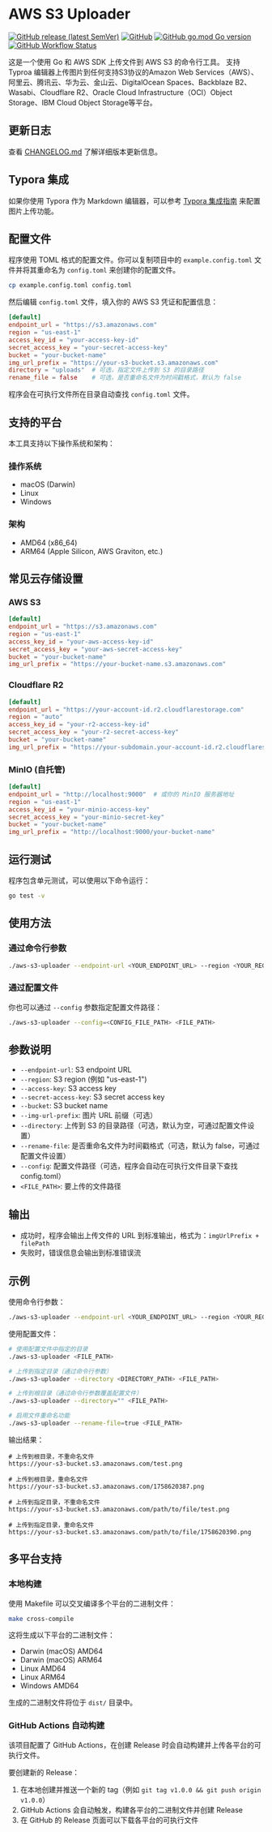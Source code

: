 # AWS S3 Uploader

[![GitHub release (latest SemVer)](https://img.shields.io/github/v/release/BadKid90s/aws-s3-uploader)](https://github.com/BadKid90s/aws-s3-uploader/releases)
[![GitHub](https://img.shields.io/github/license/BadKid90s/aws-s3-uploader)](https://github.com/BadKid90s/aws-s3-uploader/blob/main/LICENSE)
[![GitHub go.mod Go version](https://img.shields.io/github/go-mod/go-version/BadKid90s/aws-s3-uploader)](https://golang.org/)
[![GitHub Workflow Status](https://img.shields.io/github/actions/workflow/status/BadKid90s/aws-s3-uploader/release.yml)](https://github.com/BadKid90s/aws-s3-uploader/actions)

这是一个使用 Go 和 AWS SDK 上传文件到 AWS S3 的命令行工具。 支持 Typroa 编辑器上传图片到任何支持S3协议的Amazon Web Services（AWS）、阿里云、腾讯云、华为云、金山云、DigitalOcean Spaces、Backblaze B2、Wasabi、Cloudflare R2、Oracle Cloud Infrastructure（OCI）Object Storage、IBM Cloud Object Storage等平台。

## 更新日志

查看 [CHANGELOG.md](CHANGELOG.md) 了解详细版本更新信息。

## Typora 集成

如果你使用 Typora 作为 Markdown 编辑器，可以参考 [Typora 集成指南](TYPORA_INTEGRATION.md) 来配置图片上传功能。


## 配置文件

程序使用 TOML 格式的配置文件。你可以复制项目中的 `example.config.toml` 文件并将其重命名为 `config.toml` 来创建你的配置文件。

```bash
cp example.config.toml config.toml
```

然后编辑 `config.toml` 文件，填入你的 AWS S3 凭证和配置信息：

```toml
[default]
endpoint_url = "https://s3.amazonaws.com"
region = "us-east-1"
access_key_id = "your-access-key-id"
secret_access_key = "your-secret-access-key"
bucket = "your-bucket-name"
img_url_prefix = "https://your-s3-bucket.s3.amazonaws.com"
directory = "uploads"  # 可选，指定文件上传到 S3 的目录路径
rename_file = false    # 可选，是否重命名文件为时间戳格式，默认为 false
```

程序会在可执行文件所在目录自动查找 `config.toml` 文件。

## 支持的平台

本工具支持以下操作系统和架构：

### 操作系统
- macOS (Darwin)
- Linux
- Windows

### 架构
- AMD64 (x86_64)
- ARM64 (Apple Silicon, AWS Graviton, etc.)

## 常见云存储设置

### AWS S3
```toml
[default]
endpoint_url = "https://s3.amazonaws.com"
region = "us-east-1"
access_key_id = "your-aws-access-key-id"
secret_access_key = "your-aws-secret-access-key"
bucket = "your-bucket-name"
img_url_prefix = "https://your-bucket-name.s3.amazonaws.com"
```

### Cloudflare R2
```toml
[default]
endpoint_url = "https://your-account-id.r2.cloudflarestorage.com"
region = "auto"
access_key_id = "your-r2-access-key-id"
secret_access_key = "your-r2-secret-access-key"
bucket = "your-bucket-name"
img_url_prefix = "https://your-subdomain.your-account-id.r2.cloudflarestorage.com"
```

### MinIO (自托管)
```toml
[default]
endpoint_url = "http://localhost:9000"  # 或你的 MinIO 服务器地址
region = "us-east-1"
access_key_id = "your-minio-access-key"
secret_access_key = "your-minio-secret-key"
bucket = "your-bucket-name"
img_url_prefix = "http://localhost:9000/your-bucket-name"
```

## 运行测试

程序包含单元测试，可以使用以下命令运行：

```bash
go test -v
```

## 使用方法

### 通过命令行参数

```bash
./aws-s3-uploader --endpoint-url <YOUR_ENDPOINT_URL> --region <YOUR_REGION> --access-key <YOUR_ACCESS_KEY> --secret-access-key <YOUR_SECRET_ACCESS_KEY> --bucket <YOUR_BUCKET_NAME> --img-url-prefix <YOUR_IMG_URL_PREFIX> [--directory <DIRECTORY_PATH>] [--rename-file <true|false>] <FILE_PATH>
```

### 通过配置文件

你也可以通过 `--config` 参数指定配置文件路径：

```bash
./aws-s3-uploader --config=<CONFIG_FILE_PATH> <FILE_PATH>
```

## 参数说明

- `--endpoint-url`: S3 endpoint URL
- `--region`: S3 region (例如 "us-east-1")
- `--access-key`: S3 access key
- `--secret-access-key`: S3 secret access key
- `--bucket`: S3 bucket name
- `--img-url-prefix`: 图片 URL 前缀（可选）
- `--directory`: 上传到 S3 的目录路径（可选，默认为空，可通过配置文件设置）
- `--rename-file`: 是否重命名文件为时间戳格式（可选，默认为 false，可通过配置文件设置）
- `--config`: 配置文件路径（可选，程序会自动在可执行文件目录下查找 config.toml）
- `<FILE_PATH>`: 要上传的文件路径

## 输出

- 成功时，程序会输出上传文件的 URL 到标准输出，格式为：`imgUrlPrefix + filePath`
- 失败时，错误信息会输出到标准错误流

## 示例

使用命令行参数：
```bash
./aws-s3-uploader --endpoint-url <YOUR_ENDPOINT_URL> --region <YOUR_REGION> --access-key <YOUR_ACCESS_KEY> --secret-access-key <YOUR_SECRET_ACCESS_KEY> --bucket <YOUR_BUCKET_NAME> --img-url-prefix <YOUR_IMG_URL_PREFIX> [--directory <DIRECTORY_PATH>] [--rename-file <true|false>] <FILE_PATH>
```

使用配置文件：
```bash
# 使用配置文件中指定的目录
./aws-s3-uploader <FILE_PATH>

# 上传到指定目录（通过命令行参数）
./aws-s3-uploader --directory <DIRECTORY_PATH> <FILE_PATH>

# 上传到根目录（通过命令行参数覆盖配置文件）
./aws-s3-uploader --directory="" <FILE_PATH>

# 启用文件重命名功能
./aws-s3-uploader --rename-file=true <FILE_PATH>
```

输出结果：
```
# 上传到根目录，不重命名文件
https://your-s3-bucket.s3.amazonaws.com/test.png

# 上传到根目录，重命名文件
https://your-s3-bucket.s3.amazonaws.com/1758620387.png

# 上传到指定目录，不重命名文件
https://your-s3-bucket.s3.amazonaws.com/path/to/file/test.png

# 上传到指定目录，重命名文件
https://your-s3-bucket.s3.amazonaws.com/path/to/file/1758620390.png
```

## 多平台支持

### 本地构建

使用 Makefile 可以交叉编译多个平台的二进制文件：
```bash
make cross-compile
```

这将生成以下平台的二进制文件：
- Darwin (macOS) AMD64
- Darwin (macOS) ARM64
- Linux AMD64
- Linux ARM64
- Windows AMD64

生成的二进制文件将位于 `dist/` 目录中。

### GitHub Actions 自动构建

该项目配置了 GitHub Actions，在创建 Release 时会自动构建并上传各平台的可执行文件。

要创建新的 Release：
1. 在本地创建并推送一个新的 tag（例如 `git tag v1.0.0 && git push origin v1.0.0`）
2. GitHub Actions 会自动触发，构建各平台的二进制文件并创建 Release
3. 在 GitHub 的 Release 页面可以下载各平台的可执行文件
